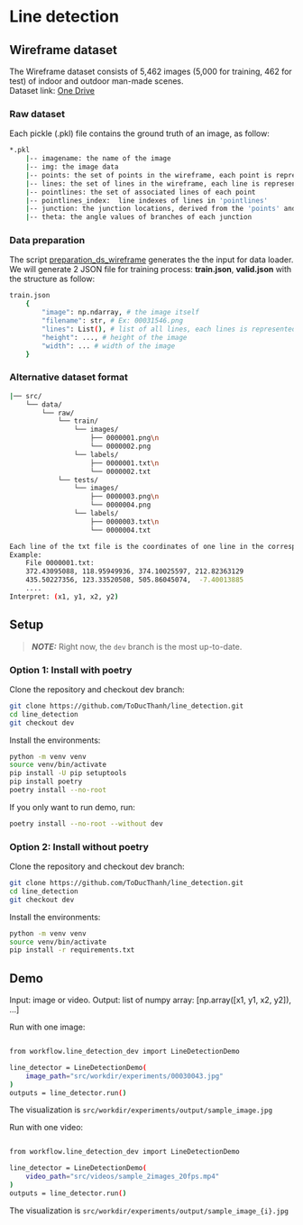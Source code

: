 # Line detection

## Wireframe dataset

The Wireframe dataset consists of 5,462 images (5,000 for training, 462 for test) of indoor and outdoor man-made scenes. \
Dataset link:
[One Drive](https://1drv.ms/u/s!AqQBtmo8Qg_9uHpjzIybaIfyJ-Zf?e=Fofbch)

### Raw dataset

Each pickle (.pkl) file contains the ground truth of an image, as follow:

```bash
*.pkl  
    |-- imagename: the name of the image  
    |-- img: the image data  
    |-- points: the set of points in the wireframe, each point is represented by its (x,y)-coordinates in the image  
    |-- lines: the set of lines in the wireframe, each line is represented by the indices of its two end-points  
    |-- pointlines: the set of associated lines of each point        
    |-- pointlines_index:  line indexes of lines in 'pointlines'  
    |-- junction: the junction locations, derived from the 'points' and 'lines'  
    |-- theta: the angle values of branches of each junction
```

### Data preparation

The script [preparation_ds_wireframe](src/data/preparation_ds_wireframe.py) generates the the input for data loader. \
We will generate 2 JSON file for training process: **train.json**, **valid.json** with the structure as follow:

```bash
train.json 
    {
        "image": np.ndarray, # the image itself
        "filename": str, # Ex: 00031546.png
        "lines": List(), # list of all lines, each lines is represented as [x1, y1, x2, y2]
        "height": ..., # height of the image
        "width": ... # width of the image
    }
```

### Alternative dataset format

```bash
|── src/
    └── data/
        └── raw/
            └── train/
                └── images/
                    ├── 0000001.png\n
                    └── 0000002.png
                └── labels/
                    ├── 0000001.txt\n
                    └── 0000002.txt
            └── tests/
                └── images/
                    ├── 0000003.png\n
                    └── 0000004.png
                └── labels/
                    ├── 0000003.txt\n
                    └── 0000004.txt

Each line of the txt file is the coordinates of one line in the corresponding image.
Example:
    File 0000001.txt:
    372.43095088, 118.95949936, 374.10025597, 212.82363129
    435.50227356, 123.33520508, 505.86045074,  -7.40013885
    ....
Interpret: (x1, y1, x2, y2)
```

## Setup

> **_NOTE:_** Right now, the `dev` branch is the most up-to-date.

### Option 1: Install with poetry

Clone the repository and checkout dev branch:

```bash
git clone https://github.com/ToDucThanh/line_detection.git
cd line_detection
git checkout dev
```

Install the environments:

```bash
python -m venv venv
source venv/bin/activate
pip install -U pip setuptools
pip install poetry
poetry install --no-root
```

If you only want to run demo, run:

```bash
poetry install --no-root --without dev
```

### Option 2: Install without poetry

Clone the repository and checkout dev branch:

```bash
git clone https://github.com/ToDucThanh/line_detection.git
cd line_detection
git checkout dev
```

Install the environments:

```bash
python -m venv venv
source venv/bin/activate
pip install -r requirements.txt
```

## Demo

Input: image or video.
Output: list of numpy array: [np.array([x1, y1, x2, y2]), ...]

Run with one image:

```bash

from workflow.line_detection_dev import LineDetectionDemo

line_detector = LineDetectionDemo(
    image_path="src/workdir/experiments/00030043.jpg"
)
outputs = line_detector.run()
```

The visualization is `src/workdir/experiments/output/sample_image.jpg`

Run with one video:

```bash

from workflow.line_detection_dev import LineDetectionDemo

line_detector = LineDetectionDemo(
    video_path="src/videos/sample_2images_20fps.mp4"
)
outputs = line_detector.run()
```

The visualization is `src/workdir/experiments/output/sample_image_{i}.jpg`
